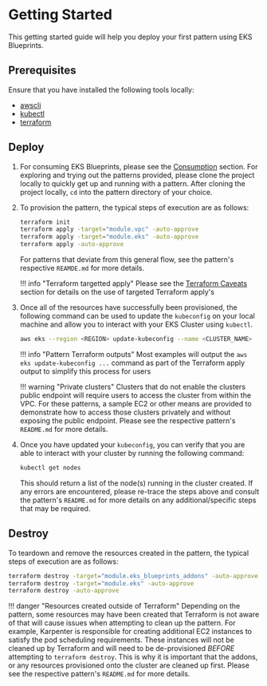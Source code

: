 # Getting Started

This getting started guide will help you deploy your first pattern using EKS Blueprints.

## Prerequisites

Ensure that you have installed the following tools locally:

- [awscli](https://docs.aws.amazon.com/cli/latest/userguide/install-cliv2.html)
- [kubectl](https://Kubernetes.io/docs/tasks/tools/)
- [terraform](https://learn.hashicorp.com/tutorials/terraform/install-cli)

## Deploy

1. For consuming EKS Blueprints, please see the [Consumption](https://aws-ia.github.io/terraform-aws-eks-blueprints/main/#consumption) section. For exploring and trying out the patterns provided, please
clone the project locally to quickly get up and running with a pattern. After cloning the project locally, `cd` into the pattern
directory of your choice.

2. To provision the pattern, the typical steps of execution are as follows:

    ```sh
    terraform init
    terraform apply -target="module.vpc" -auto-approve
    terraform apply -target="module.eks" -auto-approve
    terraform apply -auto-approve
    ```

    For patterns that deviate from this general flow, see the pattern's respective `REAMDE.md` for more details.

    !!! info "Terraform targetted apply"
        Please see the [Terraform Caveats](https://aws-ia.github.io/terraform-aws-eks-blueprints/main/#terraform-caveats) section for details on the use of targeted Terraform apply's

3. Once all of the resources have successfully been provisioned, the following command can be used to update the `kubeconfig`
on your local machine and allow you to interact with your EKS Cluster using `kubectl`.

    ```sh
    aws eks --region <REGION> update-kubeconfig --name <CLUSTER_NAME>
    ```

    !!! info "Pattern Terraform outputs"
        Most examples will output the `aws eks update-kubeconfig ...` command as part of the Terraform apply output to simplify this process for users

    !!! warning "Private clusters"
        Clusters that do not enable the clusters public endpoint will require users to access the cluster from within the VPC.
        For these patterns, a sample EC2 or other means are provided to demonstrate how to access those clusters privately
      and without exposing the public endpoint. Please see the respective pattern's `README.md` for more details.

4. Once you have updated your `kubeconfig`, you can verify that you are able to interact with your cluster by running the following command:

    ```sh
    kubectl get nodes
    ```

    This should return a list of the node(s) running in the cluster created. If any errors are encountered, please re-trace the steps above
    and consult the pattern's `README.md` for more details on any additional/specific steps that may be required.

## Destroy

To teardown and remove the resources created in the pattern, the typical steps of execution are as follows:

```sh
terraform destroy -target="module.eks_blueprints_addons" -auto-approve
terraform destroy -target="module.eks" -auto-approve
terraform destroy -auto-approve
```

!!! danger "Resources created outside of Terraform"
    Depending on the pattern, some resources may have been created that Terraform is not aware of that will cause issues
    when attempting to clean up the pattern. For example, Karpenter is responsible for creating additional EC2 instances
    to satisfy the pod scheduling requirements. These instances will not be cleaned up by Terraform and will need to be
    de-provisioned *BEFORE* attempting to `terraform destroy`. This is why it is important that the addons, or any resources
    provisioned onto the cluster are cleaned up first. Please see the respective pattern's `README.md` for more
    details.
